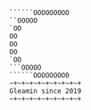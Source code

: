 ```Wxlfbetter
``````OOOOOOOOO
``OOOOO
`OO
OO
OO
OO
`OO 
```OOOOO
``````OOOOOOOO0
~+~+~+~+~+~+~+~+~+
Gleamin since 2019
~+~+~+~+~+~+~+~+~+
